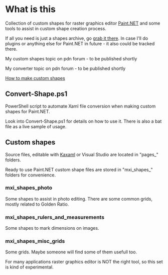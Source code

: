 # What is this

Collection of custom shapes for raster graphics editor [Paint.NET](http://getpaint.net/) and some tools to assist in custom shape creation process.

If all you need is just a shapes archive, go [grab it there](http://mxii.eu.org/project/paintdotnetstuff). In case I'll do plugins or anything else for Paint.NET in future - it also could be tracked there.

My custom shapes topic on pdn forum - to be published shortly

My converter topic on pdn forum - to be published shortly

[How to make custom shapes](http://forums.getpaint.net/index.php?/topic/32101-h)

## Convert-Shape.ps1

PowerShell script to automate Xaml file conversion when making custom shapes for Paint.NET.

Look into Convert-Shape.ps1 for details on how to use it. There is also a bat file as a live sample of usage.

## Custom shapes

Source files, editable with [Kaxaml](http://www.kaxaml.com/) or Visual Studio are located in "pages_" folders.

Ready to use Paint.NET custom shape files are stored in "mxi_shapes_" folders for convenience.

### mxi_shapes_photo

Some shapes to assist in photo editing. There are some common grids, mostly related to Golden Ratio.

### mxi_shapes_rulers_and_measurements

Some shapes to mark dimensions on images.

### mxi_shapes_misc_grids

Some grids. Maybe someone will find some of them usefull too.

For many applications raster graphics editor is NOT the right tool, so this set is kind of experimental.
